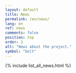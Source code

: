 ```yaml
---
layout: default
title: News
permalink: /en/news/
lang: en
ref: news
comments: false
position: top
order: 2
alt: "News about the project."
symbol: "bolt"
---
```

{% include list_all_news.html %}
